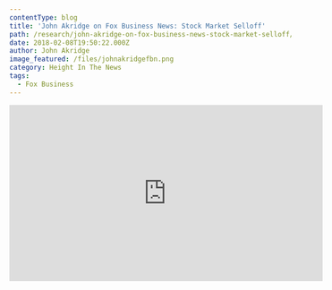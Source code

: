 ```yaml
---
contentType: blog
title: 'John Akridge on Fox Business News: Stock Market Selloff'
path: /research/john-akridge-on-fox-business-news-stock-market-selloff/
date: 2018-02-08T19:50:22.000Z
author: John Akridge
image_featured: /files/johnakridgefbn.png
category: Height In The News
tags:
  - Fox Business
---
```

<iframe width="560" height="315" src="https://www.youtube.com/embed/OhZ_UauCUUc" frameborder="0" allow="autoplay; encrypted-media" allowfullscreen></iframe>
